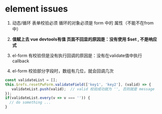 
# element issues

1. 动态/循环 表单校验必须 循环的对象必须是 form 中的 属性（不能不在from中）

2. **值赋上去 vue devtools有值 页面不回显的原因是：没有使用 $set , 不是响应式**

3. el-form 有校验但是没有执行回调的原因是：没有在validate值中执行callback

4. el-form 校验部分字段时，数组有几位，就会回调几次
```js
const validateList = [];
this.$refs.resetPwForm.validateField(['key1', 'key2'], (valid) => {
   validateList.push(valid);  // valid 校验成功就为 '', 否则就是 message
});
if(validateList.every(v => v === '')) {
  // do something ... 
}
```